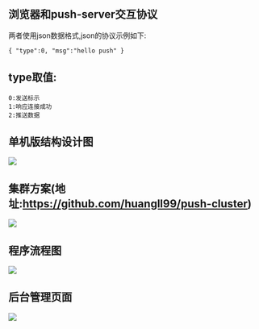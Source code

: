 ## 浏览器和push-server交互协议

两者使用json数据格式,json的协议示例如下:

`
{
    "type":0,
    "msg":"hello push"
}
`

## type取值:
    0:发送标示
    1:响应连接成功
    2:推送数据

## 单机版结构设计图

![](https://github.com/huangll99/h-push/blob/master/doc/push-design.png)

## 集群方案(地址:https://github.com/huangll99/push-cluster)

![](https://github.com/huangll99/h-push/blob/master/doc/push-cluster-flow.png)


## 程序流程图

![](https://github.com/huangll99/h-push/blob/master/doc/code-flow.png)

## 后台管理页面

![](https://github.com/huangll99/h-push/blob/master/doc/admin.png)
